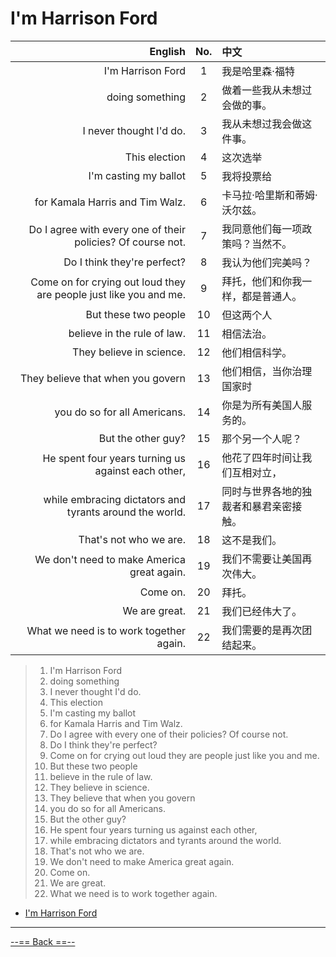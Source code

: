# I'm Harrison Ford

|                                                      English | No.  | 中文                                   |
| -----------------------------------------------------------: | :--: | :------------------------------------- |
|                                            I'm Harrison Ford |  1   | 我是哈里森·福特                        |
|                                              doing something |  2   | 做着一些我从未想过会做的事。           |
|                                      I never thought I'd do. |  3   | 我从未想过我会做这件事。               |
|                                                This election |  4   | 这次选举                               |
|                                        I'm casting my ballot |  5   | 我将投票给                             |
|                              for Kamala Harris and Tim Walz. |  6   | 卡马拉·哈里斯和蒂姆·沃尔兹。           |
|  Do I agree with every one of their policies? Of course not. |  7   | 我同意他们每一项政策吗？当然不。       |
|                                  Do I think they're perfect? |  8   | 我认为他们完美吗？                     |
| Come on for crying out loud they are people just like you and me. |  9   | 拜托，他们和你我一样，都是普通人。     |
|                                         But these two people |  10  | 但这两个人                             |
|                                  believe in the rule of law. |  11  | 相信法治。                             |
|                                     They believe in science. |  12  | 他们相信科学。                         |
|                            They believe that when you govern |  13  | 他们相信，当你治理国家时               |
|                                 you do so for all Americans. |  14  | 你是为所有美国人服务的。               |
|                                           But the other guy? |  15  | 那个另一个人呢？                       |
|           He spent four years turning us against each other, |  16  | 他花了四年时间让我们互相对立，         |
|      while embracing dictators and tyrants around the world. |  17  | 同时与世界各地的独裁者和暴君亲密接触。 |
|                                       That's not who we are. |  18  | 这不是我们。                           |
|                   We don't need to make America great again. |  19  | 我们不需要让美国再次伟大。             |
|                                                     Come on. |  20  | 拜托。                                 |
|                                                We are great. |  21  | 我们已经伟大了。                       |
|                      What we need is to work together again. |  22  | 我们需要的是再次团结起来。             |

> 1. I'm Harrison Ford
> 2. doing something
> 3. I never thought I'd do.
> 4. This election
> 5. I'm casting my ballot
> 6. for Kamala Harris and Tim Walz.
> 7. Do I agree with every one of their policies? Of course not.
> 8. Do I think they're perfect?
> 9. Come on for crying out loud they are people just like you and me.
> 10. But these two people
> 11. believe in the rule of law.
> 12. They believe in science.
> 13. They believe that when you govern
> 14. you do so for all Americans.
> 15. But the other guy?
> 16. He spent four years turning us against each other,
> 17. while embracing dictators and tyrants around the world.
> 18. That's not who we are.
> 19. We don't need to make America great again.
> 20. Come on.
> 21. We are great.
> 22. What we need is to work together again.

- [I'm Harrison Ford](https://tophonetics.com/zh/pronounce/I2qcuYobO6uw6SqjbTI4aXBGfVvvQ7Wmg2xVVwNdHHdGAdNsuRVw8HVmtOK_aWUCNXKQiBbYkDtwiIFYudm-s1l5Og838OG3HlWIDxNSxigJLoxx1yhmy6AwcHJEcZ0t2YfuA-Z-10mtciZecnirfoSp-vNc5Lk2gxALlDl6S_WsbAacGMHpMsm4ErwknoliOCYj_bccnrCHSd8Pscq4SGyEHArGU7ZzKnLIptO-2eLQ9hDYoaLhmzK_RjcYdaD6w5v3RCsNAnv2G-SCXGW65Qw17jm5JUeUfaBtNg1tC3L12ArrLQoTh8aREZDCzUXHXqRudfRKX9-oN884aqTFDrQsQd9Ry05Baz_IpmhOerCG51KFSOvd2nE8Ln6xd4eYB4e8iVFZYKCcA_IqykS8U1ABvdNsfccp87KlHjDoxhFDZkaJgFtr-lhVsATAo-Sx7tHrhi-W6LGMxZ2nfGhe0kGsjlj9dY2_2dMxa9dL0bxJRVTw0iBF06jG565uJsjo0zrWPYMmy-GQ4op11yNjYw48MQbfC5ifnMZSIq4mUZ43hu38q-ez6KdcjIk4kYebqJsB/)

---

[--== Back ==--](template_1.html?md=/Markdown/English/passage.md) 